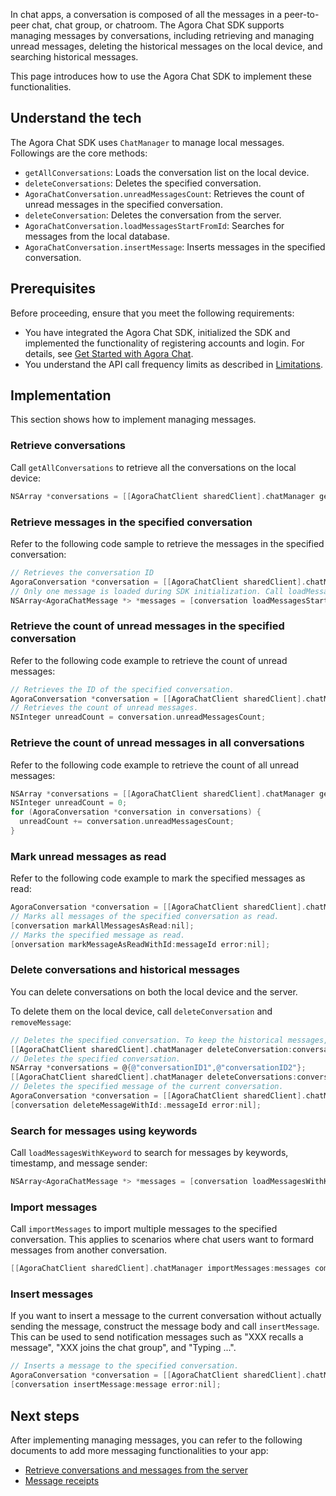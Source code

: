 In chat apps, a conversation is composed of all the messages in a peer-to-peer chat, chat group, or chatroom. The Agora Chat SDK supports managing messages by conversations, including retrieving and managing unread messages, deleting the historical messages on the local device, and searching historical messages.

This page introduces how to use the Agora Chat SDK to implement these functionalities.

## Understand the tech

The Agora Chat SDK uses `ChatManager` to manage local messages. Followings are the core methods:

- `getAllConversations`: Loads the conversation list on the local device.
- `deleteConversations`: Deletes the specified conversation.
- `AgoraChatConversation.unreadMessagesCount`: Retrieves the count of unread messages in the specified conversation.
- `deleteConversation`: Deletes the conversation from the server.
- `AgoraChatConversation.loadMessagesStartFromId`: Searches for messages from the local database.
- `AgoraChatConversation.insertMessage`: Inserts messages in the specified conversation.

## Prerequisites

Before proceeding, ensure that you meet the following requirements:

- You have integrated the Agora Chat SDK, initialized the SDK and implemented the functionality of registering accounts and login. For details, see [Get Started with Agora Chat](./agora_chat_get_started_ios?platform=iOS).
- You understand the API call frequency limits as described in [Limitations](./agora_chat_limitation?platform=iOS).

## Implementation

This section shows how to implement managing messages.

### Retrieve conversations

Call `getAllConversations` to retrieve all the conversations on the local device:

```Objective-C
NSArray *conversations = [[AgoraChatClient sharedClient].chatManager getAllConversations];
```

### Retrieve messages in the specified conversation

Refer to the following code sample to retrieve the messages in the specified conversation:

```Objective-C
// Retrieves the conversation ID
AgoraConversation *conversation = [[AgoraChatClient sharedClient].chatManager getConversation:conversationId type:type createIfNotExist:YES];
// Only one message is loaded during SDK initialization. Call loadMessagesStartFromId to retrieve more messages.
NSArray<AgoraChatMessage *> *messages = [conversation loadMessagesStartFromId:startMsgId count:count searchDirection:MessageSearchDirectionUp];
```

### Retrieve the count of unread messages in the specified conversation

Refer to the following code example to retrieve the count of unread messages:

```Objective-C
// Retrieves the ID of the specified conversation.
AgoraConversation *conversation = [[AgoraChatClient sharedClient].chatManager getConversation:conversationId type:type createIfNotExist:YES];
// Retrieves the count of unread messages.
NSInteger unreadCount = conversation.unreadMessagesCount;
```


### Retrieve the count of unread messages in all conversations

Refer to the following code example to retrieve the count of all unread messages:

```Objective-C
NSArray *conversations = [[AgoraChatClient sharedClient].chatManager getAllConversations];
NSInteger unreadCount = 0;
for (AgoraConversation *conversation in conversations) {
  unreadCount += conversation.unreadMessagesCount;
}
```


### Mark unread messages as read

Refer to the following code example to mark the specified messages as read:

```Objective-C
AgoraConversation *conversation = [[AgoraChatClient sharedClient].chatManager getConversation:conversationId type:type createIfNotExist:YES];
// Marks all messages of the specified conversation as read.
[conversation markAllMessagesAsRead:nil];
// Marks the specified message as read.
[onversation markMessageAsReadWithId:messageId error:nil];
```

### Delete conversations and historical messages

You can delete conversations on both the local device and the server.

To delete them on the local device, call `deleteConversation` and `removeMessage`:

```Objective-C
// Deletes the specified conversation. To keep the historical messages, set isDeleteMessages as NO.
[[AgoraChatClient sharedClient].chatManager deleteConversation:conversationId isDeleteMessages:YES completion:nil];
// Deletes the specified conversation.
NSArray *conversations = @{@"conversationID1",@"conversationID2"};
[[AgoraChatClient sharedClient].chatManager deleteConversations:conversations isDeleteMessages:YES completion:nil];
// Deletes the specified message of the current conversation.
AgoraConversation *conversation = [[AgoraChatClient sharedClient].chatManager getConversation:conversationId type:type createIfNotExist:YES];
[conversation deleteMessageWithId:.messageId error:nil];
```

### Search for messages using keywords

Call `loadMessagesWithKeyword` to search for messages by keywords, timestamp, and message sender:

```Objective-C
NSArray<AgoraChatMessage *> *messages = [conversation loadMessagesWithKeyword:keyword timestamp:0 count:50 fromUser:nil searchDirection:MessageSearchDirectionDown];
```

### Import messages

Call `importMessages` to import multiple messages to the specified conversation. This applies to scenarios where chat users want to formard messages from another conversation.

```Objective-C
[[AgoraChatClient sharedClient].chatManager importMessages:messages completion:nil];
```

### Insert messages

If you want to insert a message to the current conversation without actually sending the message, construct the message body and call `insertMessage`. This can be used to send notification messages such as "XXX recalls a message", "XXX joins the chat group", and "Typing ...".

```Objective-C
// Inserts a message to the specified conversation.
AgoraConversation *conversation = [[AgoraChatClient sharedClient].chatManager getConversation:conversationId type:type createIfNotExist:YES];
[conversation insertMessage:message error:nil];
```

## Next steps

After implementing managing messages, you can refer to the following documents to add more messaging functionalities to your app:

- [Retrieve conversations and messages from the server](./agora_chat_retrieve_message_ios?platform=iOS)
- [Message receipts](./agora_chat_message_receipt_ios?platform=iOS)


